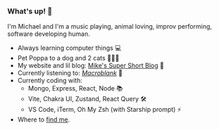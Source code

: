 ### What's up! 🖖

I'm Michael and I'm a music playing, animal loving, improv performing, software developing human.

- Always learning computer things 💻
- Pet Poppa to a dog and 2 cats 🐶🐱🐱
- My website and lil blog: [Mike's Super Short Blog](https://michaelraymond.dev/) 📝
- Currently listening to: [_Macroblank_](https://www.youtube.com/@Macroblank) 🌊
- Currently coding with:
  - Mongo, Express, React, Node 📚
  - Vite, Chakra UI, Zustand, React Query 🛠️
  - VS Code, iTerm, Oh My Zsh (with Starship prompt) ⚡
- Where to [find me](https://mjr2595.github.io/link-sync/).
